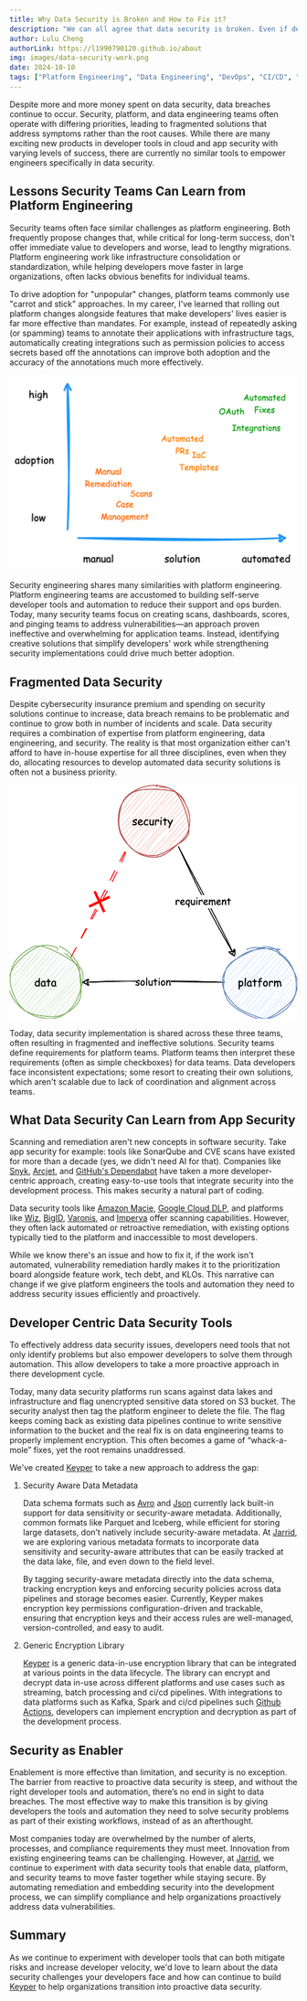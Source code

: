 ```yaml
---
title: Why Data Security is Broken and How to Fix it?
description: "We can all agree that data security is broken. Even if developers are tasked to fix it, they have limited resources and toolings available to them. How can we fix this?"
author: Lulu Cheng
authorLink: https://l1990790120.github.io/about
img: images/data-security-work.png
date: 2024-10-10
tags: ["Platform Engineering", "Data Engineering", "DevOps", "CI/CD", "Data Security", "App Security"]
---
```


Despite more and more money spent on data security, data breaches continue to occur. Security, platform, and data engineering teams often operate with differing priorities, leading to fragmented solutions that address symptoms rather than the root causes. While there are many exciting new products in developer tools in cloud and app security with varying levels of success, there are currently no similar tools to empower engineers specifically in data security. 

## Lessons Security Teams Can Learn from Platform Engineering

Security teams often face similar challenges as platform engineering. Both frequently propose changes that, while critical for long-term success, don't offer immediate value to developers and worse, lead to lengthy migrations. Platform engineering work like infrastructure consolidation or standardization, while helping developers move faster in large organizations, often lacks obvious benefits for individual teams.

To drive adoption for "unpopular" changes, platform teams commonly use "carrot and stick" approaches. In my career, I've learned that rolling out platform changes alongside features that make developers' lives easier is far more effective than mandates. For example, instead of repeatedly asking (or spamming) teams to annotate their applications with infrastructure tags, automatically creating integrations such as permission policies to access secrets based off the annotations can improve both adoption and the accuracy of the annotations much more effectively.

![](images/adoption-vs-solution.png)

Security engineering shares many similarities with platform engineering. Platform engineering teams are accustomed to building self-serve developer tools and automation to reduce their support and ops burden. Today, many security teams focus on creating scans, dashboards, scores, and pinging teams to address vulnerabilities—an approach proven ineffective and overwhelming for application teams. Instead, identifying creative solutions that simplify developers' work while strengthening security implementations could drive much better adoption.

## Fragmented Data Security

Despite cybersecurity insurance premium and spending on security solutions continue to increase, data breach remains to be problematic and continue to grow both in number of incidents and scale. Data security requires a combination of expertise from platform engineering, data engineering, and security. The reality is that most organization either can't afford to have in-house expertise for all three disciplines, even when they do, allocating resources to develop automated data security solutions is often not a business priority.

![](images/data-security-work.png)

Today, data security implementation is shared across these three teams, often resulting in fragmented and ineffective solutions. Security teams define requirements for platform teams. Platform teams then interpret these requirements (often as simple checkboxes) for data teams. Data developers face inconsistent expectations; some resort to creating their own solutions, which aren't scalable due to lack of coordination and alignment across teams.

## What Data Security Can Learn from App Security

Scanning and remediation aren't new concepts in software security. Take app security for example: tools like SonarQube and CVE scans have existed for more than a decade (yes, we didn't need AI for that). Companies like [Snyk](https://snyk.io/), [Arcjet](https://arcjet.com/), and [GitHub's Dependabot](https://github.com/dependabot) have taken a more developer-centric approach, creating easy-to-use tools that integrate security into the development process. This makes security a natural part of coding.

Data security tools like [Amazon Macie](https://docs.aws.amazon.com/macie/latest/user/what-is-macie.html), [Google Cloud DLP](https://cloud.google.com/security/products/dlp), and platforms like [Wiz](https://www.wiz.io/), [BigID](https://bigid.com/), [Varonis](https://www.varonis.com/), and [Imperva](https://www.imperva.com/) offer scanning capabilities. However, they often lack automated or retroactive remediation, with existing options typically tied to the platform and inaccessible to most developers.

While we know there's an issue and how to fix it, if the work isn't automated, vulnerability remediation hardly makes it to the prioritization board alongside feature work, tech debt, and KLOs. This narrative can change if we give platform engineers the tools and automation they need to address security issues efficiently and proactively.

## Developer Centric Data Security Tools

To effectively address data security issues, developers need tools that not only identify problems but also empower developers to solve them through automation. This allow developers to take a more proactive approach in there development cycle.

Today, many data security platforms run scans against data lakes and infrastructure and flag unencrypted sensitive data stored on S3 bucket. The security analyst then tag the platform engineer to delete the file. The flag keeps coming back as existing data pipelines continue to write sensitive information to the bucket and the real fix is on data engineering teams to properly implement encryption. This often becomes a game of “whack-a-mole” fixes, yet the root remains unaddressed.

We've created [Keyper](https://jarrid.xyz/keyper) to take a new approach to address the gap:

1. Security Aware Data Metadata
   
   Data schema formats such as [Avro](https://avro.apache.org/) and [Json](https://json-schema.org/) currently lack built-in support for data sensitivity or security-aware metadata. Additionally, common formats like Parquet and Iceberg, while efficient for storing large datasets, don’t natively include security-aware metadata. At [Jarrid](https://jarrid.xyz/), we are exploring various metadata formats to incorporate data sensitivity and security-aware attributes that can be easily tracked at the data lake, file, and even down to the field level.

    By tagging security-aware metadata directly into the data schema, tracking encryption keys and enforcing security policies across data pipelines and storage becomes easier. Currently, Keyper makes encryption key permissions configuration-driven and trackable, ensuring that encryption keys and their access rules are well-managed, version-controlled, and easy to audit.

2. Generic Encryption Library
   
   [Keyper](https://jarrid.xyz/keyper) is a generic data-in-use encryption library that can be integrated at various points in the data lifecycle. The library can encrypt and decrypt data in-use across different platforms and use cases such as streaming, batch processing and ci/cd pipelines. With integrations to data platforms such as Kafka, Spark and ci/cd pipelines such [Github Actions](https://github.com/marketplace/actions/keyper-action), developers can implement encryption and decryption as part of the development process.

## Security as Enabler

Enablement is more effective than limitation, and security is no exception. The barrier from reactive to proactive data security is steep, and without the right developer tools and automation, there’s no end in sight to data breaches. The most effective way to make this transition is by giving developers the tools and automation they need to solve security problems as part of their existing workflows, instead of as an afterthought.

Most companies today are overwhelmed by the number of alerts, processes, and compliance requirements they must meet. Innovation from existing engineering teams can be challenging. However, at [Jarrid](https://jarrid.xyz/), we continue to experiment with data security tools that enable data, platform, and security teams to move faster together while staying secure. By automating remediation and embedding security into the development process, we can simplify compliance and help organizations proactively address data vulnerabilities.

## Summary

As we continue to experiment with developer tools that can both mitigate risks and increase developer velocity, we'd love to learn about the data security challenges your developers face and how can continue to build [Keyper](https://jarrid.xyz/keyper) to help organizations transition into proactive data security. 
